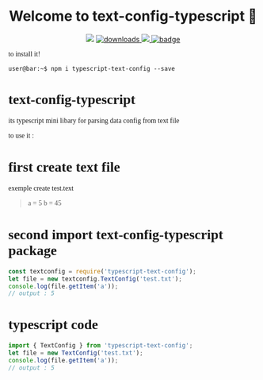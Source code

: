 <h1 align="center">Welcome to text-config-typescript 👋</h1>
<p align="center">
<p align="center">
  <img src="https://img.shields.io/npm/v/typescript-text-config.svg?orange=blue" />
  <a href="https://www.npmjs.com/package/typescript-text-config">
    <img alt="downloads" src="https://img.shields.io/npm/dm/readme-md-generator.svg?color=blue" target="_blank" />
  </a>
  <a href="https://www.jsdelivr.com/package/npm/typescript-text-config">
   <img class="badge" src="https://data.jsdelivr.com/v1/package/npm/typescript-text-config/badge">
  </a>
	<a href="https://bundlephobia.com/result?p=typescript-text-config@0.1.0">
		<img alt="badge" src="https://badgen.net/github/release/RayMiles94/text-config-typescript">
	</a>
</p>
<div style="font-family: 'Times New Roman', Times, serif;">to install it! <div>


```console
user@bar:~$ npm i typescript-text-config --save
```

# text-config-typescript
its typescript mini libary for parsing data config from text file 

to use it :
# first create text file
exemple create test.text
> a = 5 b = 45


# second import text-config-typescript package
```javascript
const textconfig = require('typescript-text-config');
let file = new textconfig.TextConfig('test.txt');
console.log(file.getItem('a'));
// output : 5
```

# typescript code
```javascript
import { TextConfig } from 'typescript-text-config';
let file = new TextConfig('test.txt');
console.log(file.getItem('a'));
// output : 5
```
